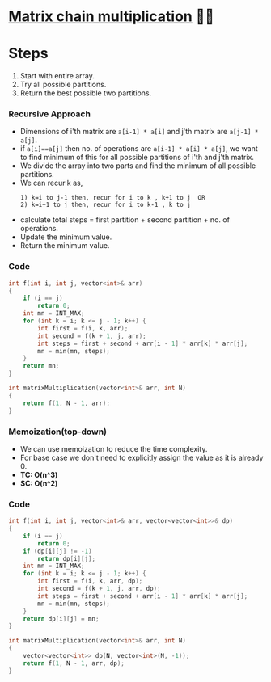 # [Matrix chain multiplication](https://www.codingninjas.com/codestudio/problems/matrix-chain-multiplication_975344?source=youtube&campaign=striver_dp_videos&utm_source=youtube&utm_medium=affiliate&utm_campaign=striver_dp_videos) 🌟🌟

# Steps

1. Start with entire array.
2. Try all possible partitions.
3. Return the best possible two partitions.

### Recursive Approach

-   Dimensions of i'th matrix are `a[i-1] * a[i]` and j'th matrix are `a[j-1] * a[j]`.
-   if `a[i]==a[j]` then no. of operations are `a[i-1] * a[i] * a[j]`, we want to find minimum of this for all possible partitions of i'th and j'th matrix.
-   We divide the array into two parts and find the minimum of all possible partitions.
-   We can recur k as,
    ```
    1) k=i to j-1 then, recur for i to k , k+1 to j  OR
    2) k=i+1 to j then, recur for i to k-1 , k to j
    ```
-   calculate total steps = first partition + second partition + no. of operations.
-   Update the minimum value.
-   Return the minimum value.

### Code

```cpp
int f(int i, int j, vector<int>& arr)
{
    if (i == j)
        return 0;
    int mn = INT_MAX;
    for (int k = i; k <= j - 1; k++) {
        int first = f(i, k, arr);
        int second = f(k + 1, j, arr);
        int steps = first + second + arr[i - 1] * arr[k] * arr[j];
        mn = min(mn, steps);
    }
    return mn;
}

int matrixMultiplication(vector<int>& arr, int N)
{
    return f(1, N - 1, arr);
}
```

### Memoization(top-down)

-   We can use memoization to reduce the time complexity.
-   For base case we don't need to explicitly assign the value as it is already 0.
-   **TC: O(n^3)**
-   **SC: O(n^2)**

### Code

```cpp
int f(int i, int j, vector<int>& arr, vector<vector<int>>& dp)
{
    if (i == j)
        return 0;
    if (dp[i][j] != -1)
        return dp[i][j];
    int mn = INT_MAX;
    for (int k = i; k <= j - 1; k++) {
        int first = f(i, k, arr, dp);
        int second = f(k + 1, j, arr, dp);
        int steps = first + second + arr[i - 1] * arr[k] * arr[j];
        mn = min(mn, steps);
    }
    return dp[i][j] = mn;
}

int matrixMultiplication(vector<int>& arr, int N)
{
    vector<vector<int>> dp(N, vector<int>(N, -1));
    return f(1, N - 1, arr, dp);
}
```
